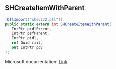 ## SHCreateItemWithParent

```csharp
[DllImport("shell32.dll")]
public static extern int SHCreateItemWithParent(
   IntPtr pidlParent,
   IntPtr psfParent,
   IntPtr pidl,
   ref Guid riid,
   out IntPtr ppv
);
```

Microsoft documentation: [Link](https://docs.microsoft.com/en-us/windows/win32/api/shobjidl_core/nf-shobjidl_core-shcreateitemwithparent)
